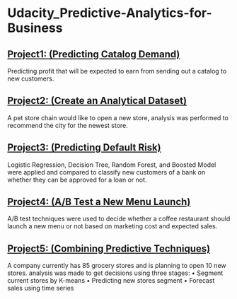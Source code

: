 # Udacity_Predictive-Analytics-for-Business


## [Project1: (Predicting Catalog Demand)](https://github.com/HashTR/Udacity_Predictive-Analytics-for-Business/tree/main/Project1_Predicting-Catalog-Demand)
Predicting profit that will be expected to earn from sending out a catalog to new customers.

## [Project2: (Create an Analytical Dataset)](https://github.com/HashTR/Udacity_Predictive-Analytics-for-Business/tree/main/Project2_Create-an-Analytical-Dataset)
A pet store chain would like to open a new store, analysis was performed to recommend the city for the newest store.

## [Project3: (Predicting Default Risk)](https://github.com/HashTR/Udacity_Predictive-Analytics-for-Business/tree/main/Project3_Predicting-Default-Risk)
Logistic Regression, Decision Tree, Random Forest, and Boosted Model were applied and compared to classify new customers of a bank on whether they can be approved for a loan or not.

## [Project4: (A/B Test a New Menu Launch)](https://github.com/HashTR/Udacity_Predictive-Analytics-for-Business/tree/main/Project4_%20New-Menu-Launch-AB-Test)
A/B test techniques were used to decide whether a coffee restaurant should launch a new menu or not based on marketing cost and expected sales.

## [Project5: (Combining Predictive Techniques)](https://github.com/HashTR/Udacity_Predictive-Analytics-for-Business/tree/main/Project5_Combining-Predictive-Techniques)
A company currently has 85 grocery stores and is planning to open 10 new stores. analysis was made to get decisions using three stages:
• Segment current stores by K-means
• Predicting new stores segment
• Forecast sales using time series
